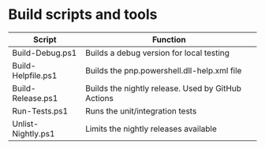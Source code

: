 # Build scripts and tools

| Script              | Function                                            |
| ------------------- | ----------------------------------------------------|
| Build-Debug.ps1     | Builds a debug version for local testing            |
| Build-Helpfile.ps1  | Builds the pnp.powershell.dll-help.xml file         |
| Build-Release.ps1   | Builds the nightly release. Used by GitHub Actions  |
| Run-Tests.ps1       | Runs the unit/integration tests                     |
| Unlist-Nightly.ps1  | Limits the nightly releases available               |

